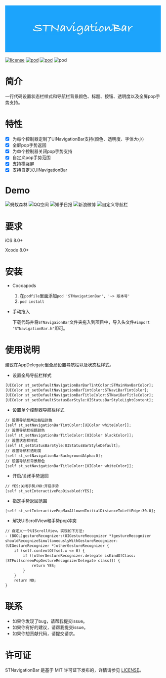 <p align="center" >
<img src="Images/logo.png" title="STNavigationBar" float=left>
</p>

[![license](https://img.shields.io/github/license/mashape/apistatus.svg)](https://github.com/LZAscott/STNavigationBar) [![pod](https://img.shields.io/badge/pod-0.1.0-green.svg)](https://github.com/LZAscott/STNavigationBar) [![pod](https://img.shields.io/badge/platform-iOS8.0+-yellow.svg)](https://github.com/LZAscott/STNavigationBar) ![pod](https://img.shields.io/travis/rust-lang/rust/master.svg)

# 简介
一行代码设置状态栏样式和导航栏背景颜色、标题、按钮、透明度以及全屏pop手势支持。

# 特性

- [x] 为每个控制器定制了UINavigationBar支持(颜色、透明度、字体大小)
- [x] 全屏pop手势返回
- [x] 为单个控制器关闭pop手势支持
- [x] 自定义pop手势范围
- [x] 支持横竖屏
- [x] 支持自定义UINavigationBar

# Demo
![蚂蚁森林](https://github.com/LZAscott/STNavigationBar/blob/master/Images/蚂蚁森林.gif)
![QQ空间](https://github.com/LZAscott/STNavigationBar/blob/master/Images/QQ空间.gif)
![知乎日报](https://github.com/LZAscott/STNavigationBar/blob/master/Images/知乎日报.gif)
![新浪微博](https://github.com/LZAscott/STNavigationBar/blob/master/Images/新浪.gif)
![自定义导航栏](https://github.com/LZAscott/STNavigationBar/blob/master/Images/自定义导航栏.gif)


# 要求

iOS 8.0+ 

Xcode 8.0+ 

# 安装
* Cocoapods
    1. 在`podfile`里面添加`pod 'STNavigationBar', '~> 版本号'`
    2. `pod install` 

* 手动拖入

    下载代码并将`STNavigaionBar`文件夹拖入到项目中，导入头文件`#import "STNavigationBar.h"`即可。

# 使用说明
建议在AppDelegate里全局设置导航栏以及状态栏样式。

* 设置全局导航栏样式

```
[UIColor st_setDefaultNavigationBarBarTintColor:STMainNavBarColor];
[UIColor st_setDefaultNavigationBarTintColor:STNaviBarTintColor];
[UIColor st_setDefaultNavigationBarTitleColor:STNaviBarTitleColor];
[UIColor st_setDefaultStatusBarStyle:UIStatusBarStyleLightContent];
```

* 设置单个控制器导航栏样式

```
// 设置导航栏两边按钮颜色
[self st_setNavigationBarTintColor:[UIColor whiteColor]];
// 设置导航栏标题颜色
[self st_setNavigationBarTitleColor:[UIColor blackColor]];
// 设置状态栏样式
[self st_setStatusBarStyle:UIStatusBarStyleDefault];
// 设置导航栏透明度
[self st_setNavigationBarBackgroundAlpha:0];
// 设置导航栏背景颜色
[self st_setNavigationBarTitleColor:[UIColor whiteColor]];
```

* 开启/关闭手势返回

```
// YES:关闭手势/NO:开启手势
[self st_setInteractivePopDisabled:YES];
```

* 指定手势返回范围

```
[self st_setInteractivePopMaxAllowedInitialDistanceToLeftEdge:30.0];
```

* 解决UIScrollView和手势pop冲突

```
// 自定义一个UIScrollView，实现如下方法:
- (BOOL)gestureRecognizer:(UIGestureRecognizer *)gestureRecognizer shouldRecognizeSimultaneouslyWithGestureRecognizer:(UIGestureRecognizer *)otherGestureRecognizer {
    if (self.contentOffset.x <= 0) {
        if ([otherGestureRecognizer.delegate isKindOfClass:[STFullscreenPopGestureRecognizerDelegate class]]) {
            return YES;
        }
    }
    return NO;
}
```

# 联系

* 如果你发现了bug，请帮我提交issue。
* 如果你有好的建议，请帮我提交issue。
* 如果你想贡献代码，请提交请求。

# 许可证
STNavigationBar 是基于 MIT 许可证下发布的，详情请参见 [LICENSE](https://github.com/LZAscott/STNavigationBar/blob/master/LICENSE)。

